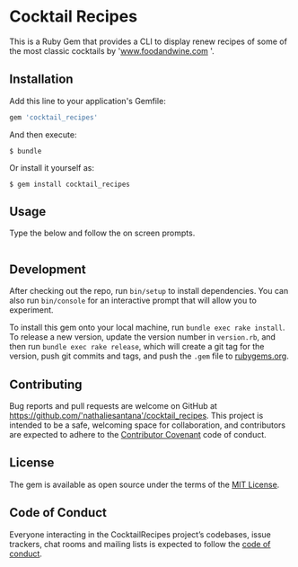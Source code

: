# Cocktail Recipes

This is a Ruby Gem that provides a CLI to display renew recipes of some of the most classic cocktails by 'www.foodandwine.com '.


## Installation

Add this line to your application's Gemfile:

```ruby
gem 'cocktail_recipes'
```

And then execute:

    $ bundle

Or install it yourself as:

    $ gem install cocktail_recipes

## Usage

Type the below and follow the on screen prompts.

``` $ CocktailsRecipes
```

## Development

After checking out the repo, run `bin/setup` to install dependencies. You can also run `bin/console` for an interactive prompt that will allow you to experiment.

To install this gem onto your local machine, run `bundle exec rake install`. To release a new version, update the version number in `version.rb`, and then run `bundle exec rake release`, which will create a git tag for the version, push git commits and tags, and push the `.gem` file to [rubygems.org](https://rubygems.org).

## Contributing

Bug reports and pull requests are welcome on GitHub at https://github.com/'nathaliesantana'/cocktail_recipes. This project is intended to be a safe, welcoming space for collaboration, and contributors are expected to adhere to the [Contributor Covenant](http://contributor-covenant.org) code of conduct.

## License

The gem is available as open source under the terms of the [MIT License](https://opensource.org/licenses/MIT).

## Code of Conduct

Everyone interacting in the CocktailRecipes project’s codebases, issue trackers, chat rooms and mailing lists is expected to follow the [code of conduct](https://github.com/'nathaliesantana'/cocktail_recipes/blob/master/CODE_OF_CONDUCT.md).
